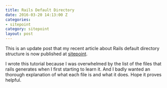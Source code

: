 ```yaml
---
title: Rails Default Directory
date: 2016-03-20 14:13:00 Z
categories:
- sitepoint
category: sitepoint
layout: post
---
```


This is an update post that my recent article about Rails default directory structure is now published at [sitepoint](http://www.sitepoint.com/a-quick-study-of-the-rails-directory-structure/).

I wrote this tutorial because I was overwhelmed by the list of the files that rails generates when I first starting to learn it. And I badly wanted an thorough explanation of what each file is and what it does. Hope it proves helpful.
